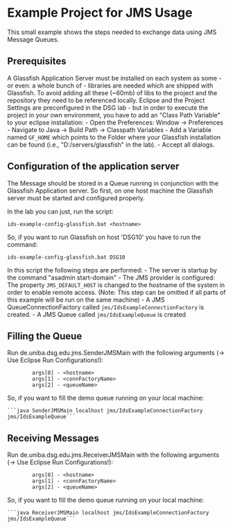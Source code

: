Example Project for JMS Usage
=================================
This small example shows the steps needed to exchange data using JMS Message Queues.


Prerequisites
-------------
A Glassfish Application Server must be installed on each system as some - or even: a 
whole bunch of - libraries are needed which are shipped with Glassfish.
To avoid adding all these (~60mb) of libs to the project and the repository they 
need to be referenced locally.
Eclipse and the Project Settings are preconfigured in the DSG lab - but in order to 
execute the project in your own environment, you have to add an "Class Path Variable"
to your eclipse installation:
	- Open the Preferences: Window -> Preferences
	- Navigate to Java -> Build Path -> Classpath Variables
	- Add a Variable named ```GF_HOME``` which points to the Folder where your Glassfish
	  installation can be found (i.e., "D:/servers/glassfish" in the lab).
	- Accept all dialogs.

Configuration of the application server
-----------------------------------------
The Message should be stored in a Queue running in conjunction with the Glassfish Application server.
So first, on one host machine the Glassfish server must be started and configured properly.

In the lab you can just, run the script:

	ids-example-config-glassfish.bat <hostname>

So, if you want to run Glassfish on host 'DSG10' you have to run the command:

	ids-example-config-glassfish.bat DSG10

In this script the following steps are performed:
	- The server is startup by the command "asadmin start-domain"
	- The JMS provider is configured: The property ```JMS_DEFAULT_HOST``` is changed to 
	  the hostname of the system in order to enable remote access. (Note: This step
	  can be omitted if all parts of this example will be run on the same machine)
	- A JMS QueueConnectionFactory called ```jms/IdsExampleConnectionFactory``` is created.
	- A JMS Queue called ```jms/IdsExampleQueue``` is created

Filling the Queue
-----------------
Run de.uniba.dsg.edu.jms.SenderJMSMain with the following arguments (-> Use Eclipse 
Run Configurations!):
```
		args[0] - <hostname>
		args[1] - <connFactoryName>
		args[2] - <queueName>
```
So, if you want to fill the demo queue running on your local machine:

	```java SenderJMSMain localhost jms/IdsExampleConnectionFactory jms/IdsExampleQueue```

Receiving Messages
-------------------
Run de.uniba.dsg.edu.jms.ReceiverJMSMain with the following arguments (-> Use Eclipse 
Run Configurations!):
```
		args[0] - <hostname>
		args[1] - <connFactoryName>
		args[2] - <queueName>
```
So, if you want to fill the demo queue running on your local machine:

	```java ReceiverJMSMain localhost jms/IdsExampleConnectionFactory jms/IdsExampleQueue```

